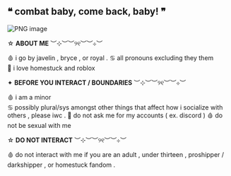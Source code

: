 ## ❝ combat baby, come back, baby! ❞
![PNG image](https://github.com/user-attachments/assets/56397db1-d0e3-4421-b5be-86ac7f50d175)

☆  **ABOUT ME**
︶⊹︶︶୨୧︶︶⊹︶

🩸  i  go  by  javelin  ,  bryce  ,  or  royal  .
♋️  all  pronouns  excluding  they  them  
🦀  i  love  homestuck  and  roblox

✦  **BEFORE  YOU  INTERACT  /  BOUNDARIES**
︶⊹︶︶୨୧︶︶⊹︶

🩸  i  am  a  minor  
♋️  possibly  plural/sys  amongst  other  things  that  affect  how  i  socialize  with  others  ,  please  iwc  .
🦀  do  not  ask  me  for  my  accounts  (  ex.  discord  )
🩸  do  not  be  sexual  with  me

☆  **DO  NOT  INTERACT**
︶⊹︶︶୨୧︶︶⊹︶

🩸  do  not  interact  with  me  if you  are  an  adult  ,  under  thirteen  ,  proshipper  /  darkshipper  ,  or  homestuck  fandom  .

<!--
**LPS3155/LPS3155** is a ✨ _special_ ✨ repository because its `README.md` (this file) appears on your GitHub profile.

Here are some ideas to get you started:

- 🔭 I’m currently working on ...
- 🌱 I’m currently learning ...
- 👯 I’m looking to collaborate on ...
- 🤔 I’m looking for help with ...
- 💬 Ask me about ...
- 📫 How to reach me: ...
- 😄 Pronouns: ...
- ⚡ Fun fact: ...
-->
